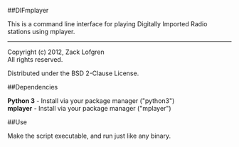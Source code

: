 ##DIFmplayer

This is a command line interface for playing Digitally Imported Radio stations using mplayer.

---

Copyright (c) 2012, Zack Lofgren<br>
All rights reserved.

Distributed under the BSD 2-Clause License.

##Dependencies

**Python 3** - Install via your package manager ("python3")<br>
**mplayer** - Install via your package manager ("mplayer")

##Use

Make the script executable, and run just like any binary.
